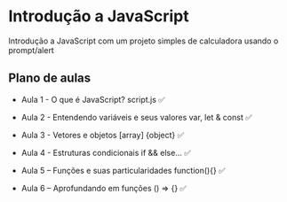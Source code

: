 # Introdução a JavaScript
Introdução a JavaScript com um projeto simples de calculadora usando o prompt/alert

## Plano de aulas

* Aula 1 - O que é JavaScript? script.js ✅

* Aula 2 - Entendendo variáveis e seus valores var, let & const ✅

* Aula 3 - Vetores e objetos [array] {object} ✅

* Aula 4 - Estruturas condicionais if && else... ✅

* Aula 5 – Funções e suas particularidades function(){} ✅

* Aula 6 – Aprofundando em funções () => {} ✅
